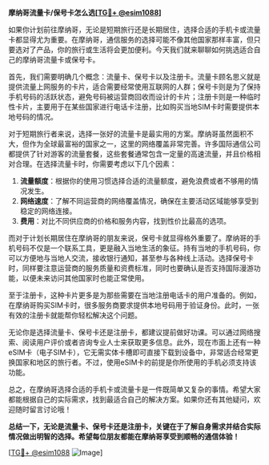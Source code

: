 **摩纳哥流量卡/保号卡怎么选[[TG💪+ @esim1088](https://t.me/s/esim1088)]**

如果你计划前往摩纳哥，无论是短期旅行还是长期居住，选择合适的手机卡或流量卡都显得尤为重要。在摩纳哥，通信服务的选择可能不像其他国家那样丰富，但只要选对了产品，你的旅行或生活将会更加便利。今天我们就来聊聊如何挑选适合自己的摩纳哥流量卡或保号卡。

首先，我们需要明确几个概念：流量卡、保号卡以及注册卡。流量卡顾名思义就是提供流量上网服务的卡片，适合需要经常使用互联网的人群；保号卡则是为了保持手机号码的活跃状态，避免号码被运营商回收而设计的卡片；注册卡则是一种临时性卡片，主要用于在某些国家进行电话卡注册，比如购买当地SIM卡时需要提供本地号码的情况。

对于短期旅行者来说，选择一张好的流量卡是最实用的方案。摩纳哥虽然面积不大，但作为全球最富裕的国家之一，这里的网络覆盖非常完善。许多国际通信公司都提供了针对游客的流量套餐，这些套餐通常包含一定量的高速流量，并且价格相对合理。在选择流量卡时，你需要考虑以下几个因素：

1. **流量额度**：根据你的使用习惯选择合适的流量额度，避免浪费或者不够用的情况发生。
2. **网络速度**：了解不同运营商的网络覆盖情况，确保在主要活动区域能够享受到稳定的网络连接。
3. **费用**：对比不同供应商的价格和服务内容，找到性价比最高的选项。

而对于计划长期居住在摩纳哥的朋友来说，保号卡就显得格外重要了。摩纳哥的手机号码不仅是一个联系工具，更是融入当地生活的象征。持有当地的手机号码，你可以方便地与当地人交流，接收银行通知，甚至参与各种线上活动。选择保号卡时，同样要注意运营商的服务质量和资费标准，同时也要确认是否支持国际漫游功能，以便未来访问其他国家时也能正常使用。

至于注册卡，这种卡片更多是为那些需要在当地注册电话卡的用户准备的。例如，在摩纳哥购买SIM卡时，很多服务商要求提供本地号码用于验证身份。此时，一张有效的注册卡就能帮你轻松解决这个问题。

无论你是选择流量卡、保号卡还是注册卡，都建议提前做好功课。可以通过网络搜索、阅读用户评价或者咨询专业人士来获取更多信息。此外，现在市面上还有一种eSIM卡（电子SIM卡），它无需实体卡槽即可直接下载到设备中，非常适合经常更换国家和地区的旅行者。不过，使用eSIM卡的前提是你所使用的手机必须支持该功能。

总之，在摩纳哥选择合适的手机卡或流量卡是一件既简单又复杂的事情。希望大家都能根据自己的实际需求，找到最适合自己的解决方案。如果你还有其他疑问，欢迎随时留言讨论哦！

**总结一下，无论是流量卡、保号卡还是注册卡，关键在于了解自身需求并结合实际情况做出明智的选择。希望每位朋友都能在摩纳哥享受到顺畅的通信体验！**

[[TG💪+ @esim1088](https://t.me/s/esim1088) ![Image](https://i.postimg.cc/4NQfJmqS/Snipaste-2025-05-13-00-14-12.png)]